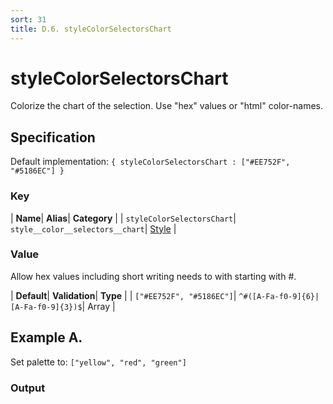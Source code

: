 ```yaml
---
sort: 31
title: D.6. styleColorSelectorsChart
---
```

# styleColorSelectorsChart

Colorize the chart of the selection. Use "hex" values or "html" color-names.


## Specification

Default implementation: ```{ styleColorSelectorsChart : ["#EE752F", "#5186EC"] }```

### Key

| **Name**| **Alias**| **Category** |
| ```styleColorSelectorsChart```| ```style__color__selectors__chart```| [Style](../options/#style) |

### Value

Allow hex values including short writing needs to with starting with #.

| **Default**| **Validation**| **Type** |
| ```["#EE752F", "#5186EC"]```| ```^#([A-Fa-f0-9]{6}|[A-Fa-f0-9]{3})$```| Array |



## Example A.

Set palette to: ```["yellow", "red", "green"]```

### Output

  <div id="a">
      <script> 
          d3.statosio( 
    file, 
    "name", 
    [ "mobile",  "desktop" ], 
    { "styleColorSelectorsChart" : ["yellow", "red", "green"], "dataXSelectors" : ["orange"], "view__dom_id" : "a" }
)

      </script>
  </div>

Open output in a [blank window](../sources/styleColorSelectorsChart--example-a.html){:target="_self"}. 
Download examples [as zip](../sources/styleColorSelectorsChart.zip){:target="_blank"}. 

### Parameters

This dataset shows the mobile **and** desktop google pagerank performance score for a certain website.

| | **Value** | **Type** |
|------:|:------|:------|
| **Source** | ["../data/performance.json"](../data/performance.json) | String |
| **X** | ```"name"``` | String |
| **Y** | ```[ "mobile",  "desktop" ]``` | Array |
| **Options** | ```{ "styleColorSelectorsChart" : ["yellow", "red", "green"], "dataXSelectors" : ["orange"] }``` | Object |


### Source Code

* Invoke Function

```javascript
d3.statosio( 
    file, 
    "name", 
    [ "mobile",  "desktop" ], 
    { "styleColorSelectorsChart" : ["yellow", "red", "green"], "dataXSelectors" : ["orange"] }
)
```

* HTML Implementation

```html
<!DOCTYPE html>
<head>
    <title>d3.statosio - styleColorSelectorsChart</title>
    <meta content="text/html;charset=utf-8" http-equiv="Content-Type">
    <meta content="utf-8" http-equiv="encoding">
    <script src="https://cdnjs.cloudflare.com/ajax/libs/d3/6.2.0/d3.js"></script>
    <script src="../libs/statosio.js"></script>
</head>
<body>
    <script>
        d3.json( "../data/performance.json" )
            .then( ( file ) => {
                d3.statosio( 
                    file, 
                    "name", 
                    [ "mobile",  "desktop" ], 
                    { "styleColorSelectorsChart" : ["yellow", "red", "green"], "dataXSelectors" : ["orange"] }
                )
            } )
    </script>
</body>
```
## Example B.

Set palette to: ```["#f59351", "#c9504a", "#12514c"]```

### Output

  <div id="b">
      <script> 
          d3.statosio( 
    file, 
    "name", 
    [ "mobile",  "desktop" ], 
    { "styleColorSelectorsChart" : ["#f59351", "#c9504a", "#12514c"], "dataXSelectors" : ["orange"], "view__dom_id" : "b" }
)

      </script>
  </div>

Open output in a [blank window](../sources/styleColorSelectorsChart--example-b.html){:target="_self"}. 
Download examples [as zip](../sources/styleColorSelectorsChart.zip){:target="_blank"}. 

### Parameters

This dataset shows the mobile **and** desktop google pagerank performance score for a certain website.

| | **Value** | **Type** |
|------:|:------|:------|
| **Source** | ["../data/performance.json"](../data/performance.json) | String |
| **X** | ```"name"``` | String |
| **Y** | ```[ "mobile",  "desktop" ]``` | Array |
| **Options** | ```{ "styleColorSelectorsChart" : ["#f59351", "#c9504a", "#12514c"], "dataXSelectors" : ["orange"] }``` | Object |


### Source Code

* Invoke Function

```javascript
d3.statosio( 
    file, 
    "name", 
    [ "mobile",  "desktop" ], 
    { "styleColorSelectorsChart" : ["#f59351", "#c9504a", "#12514c"], "dataXSelectors" : ["orange"] }
)
```

* HTML Implementation

```html
<!DOCTYPE html>
<head>
    <title>d3.statosio - styleColorSelectorsChart</title>
    <meta content="text/html;charset=utf-8" http-equiv="Content-Type">
    <meta content="utf-8" http-equiv="encoding">
    <script src="https://cdnjs.cloudflare.com/ajax/libs/d3/6.2.0/d3.js"></script>
    <script src="../libs/statosio.js"></script>
</head>
<body>
    <script>
        d3.json( "../data/performance.json" )
            .then( ( file ) => {
                d3.statosio( 
                    file, 
                    "name", 
                    [ "mobile",  "desktop" ], 
                    { "styleColorSelectorsChart" : ["#f59351", "#c9504a", "#12514c"], "dataXSelectors" : ["orange"] }
                )
            } )
    </script>
</body>
```
